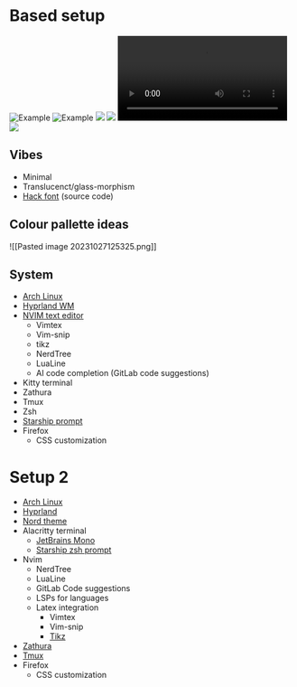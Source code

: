 # Based setup
![Example](https://i.redd.it/hyprland-updated-to-2023-v0-tajrfqgtpeda1.png?s=6e2b2c569af317e8b3da8929dd4433554b5d3f11)
![Example](https://i.redd.it/hyprland-glassmorphism-v0-uu7qkonc4az91.png?s=95ba376b3e4cb471dc36ee4dc857f2ada3df2242)
![](https://i.imgur.com/1dzdYIT.jpeg)
![](https://i.redd.it/qqwya6bs8k011.png)
![](https://hyprland.org/videos/configure.mp4)
![](https://i.redd.it/31qywe7uipt31.jpg)
## Vibes
- Minimal
- Translucenct/glass-morphism
- [Hack font](https://github.com/source-foundry/Hack) (source code)

## Colour pallette ideas
![[Pasted image 20231027125325.png]]
## System
- [Arch Linux](https://archlinux.org/)
- [Hyprland WM](https://github.com/hyprwm/Hyprland)
- [NVIM text editor](https://github.com/neovim/neovim)
	- Vimtex
	- Vim-snip
	- tikz
	- NerdTree
	- LuaLine
	- AI code completion (GitLab code suggestions)
- Kitty terminal
- Zathura
- Tmux
- Zsh
- [Starship prompt](https://starship.rs/)
- Firefox
	- CSS customization

# Setup 2
- [Arch Linux](https://archlinux.org/)
- [Hyprland](https://hyprland.org/)
- [Nord theme](https://www.nordtheme.com)
- Alacritty terminal
	- [JetBrains Mono](https://www.jetbrains.com/lp/mono/)
	- [Starship zsh prompt](https://github.com/starship/starship)
- Nvim
	- NerdTree
	- LuaLine
	- GitLab Code suggestions
	- LSPs for languages
	- Latex integration
		- Vimtex
		- Vim-snip
		- [Tikz](https://tikz.net/)
- [Zathura](https://github.com/pwmt/zathura)
- [Tmux](https://github.com/tmux/tmux)
- Firefox
	- CSS customization